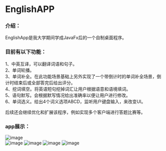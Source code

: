 # EnglishAPP
### 介绍：
EnglishApp是我大学期间学成JavaFx后的一个自制桌面程序。

### 目前有以下功能：  
1、中英互译，可以翻译词语和句子。  
2、单词轮播。  
3、单词补全。在此功能场景基础上另外实现了一个带倒计时的单词补全场景，倒计时结束后或全部答完后给出评分。  
4、挖词填空。将英语短句挖掉词汇让用户根据语意和语境填词。  
5、语句默写。会根据默写情况给出准确率以便让用户进行修改。  
6、单词选义。给出4个词义选项ABCD，监听用户键盘输入，来改变UI。  

后续还会继续优化和扩展该程序，例如实现多个客户端进行答题比赛等。

### app展示：
![image](https://user-images.githubusercontent.com/112806950/222958010-e3ac11bf-6c19-41ce-b569-9539ad20f4c2.png)  
![image](https://user-images.githubusercontent.com/112806950/222958159-a54ad0e9-1f28-4752-a729-ce5760bb25d6.png)
![image](https://user-images.githubusercontent.com/112806950/222958043-71583e66-bf70-4fd0-b962-54645e0aa1e3.png)
![image](https://user-images.githubusercontent.com/112806950/222958109-143ad62c-aada-4666-bd2b-bde6d5f5b77a.png)
![image](https://user-images.githubusercontent.com/112806950/222958134-889a5ff9-cbe9-4175-9f5f-5906ee2397ec.png)
